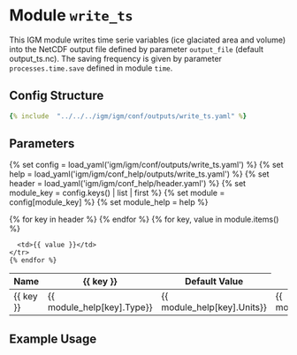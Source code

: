 # Module `write_ts`

This IGM module writes time serie variables (ice glaciated area and volume) into the NetCDF output file defined by parameter `output_file` (default output_ts.nc). The saving frequency is given by parameter `processes.time.save` defined in module `time`.

## Config Structure  
~~~yaml
{% include  "../../../igm/igm/conf/outputs/write_ts.yaml" %}
~~~

## Parameters

{% set config = load_yaml('igm/igm/conf/outputs/write_ts.yaml') %}
{% set help = load_yaml('igm/igm/conf_help/outputs/write_ts.yaml') %}
{% set header = load_yaml('igm/igm/conf_help/header.yaml') %}
{% set module_key = config.keys() | list | first %}
{% set module = config[module_key] %}
{% set module_help = help %}

<table>
  <thead>
    <tr>
      <th>Name</th>
      {% for key in header %}
      <th>{{ key }}</th>
      {% endfor %}
      <th>Default Value</th>
    </tr>
  </thead>
  <tbody>
    {% for key, value in module.items() %}
    <tr>
      <td>{{ key }}</td>
      <td>{{ module_help[key].Type}}</td>
      <td>{{ module_help[key].Units}}</td>
      <td>{{ module_help[key].Description}}</td>

      <td>{{ value }}</td>
    </tr>
    {% endfor %}
  </tbody>
</table>

<script type="text/javascript">
  MathJax.Hub.Queue(["Typeset", MathJax.Hub]);
</script>

## Example Usage